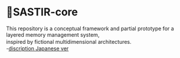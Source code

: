 # 🍷SASTIR-core
This repository is a conceptual framework and partial prototype for a layered memory management system, \
inspired by fictional multidimensional architectures.　\
-[discription Japanese ver](https://github.com/casmikka11/SASTIR-core/blob/main/discription_ja.md)
